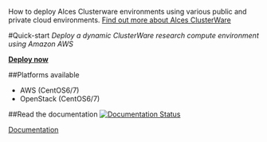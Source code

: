 How to deploy Alces Clusterware environments using various public and private cloud environments. [Find out more about Alces ClusterWare](https://github.com/alces-software/clusterware)

#Quick-start
*Deploy a dynamic ClusterWare research compute environment using Amazon AWS*

**[Deploy now](https://github.com/alces-software/flight-appliance-support/blob/master/how-to/deployment/aws/hpc/cfn-deploy-sge-spot-cluster.rst)**

##Platforms available
* AWS (CentOS6/7)
* OpenStack (CentOS6/7)

##Read the documentation
[![Documentation Status](https://readthedocs.org/projects/alces-flight-appliance-docs/badge/?version=latest)](http://alces-flight-appliance-docs.readthedocs.org/en/latest/?badge=latest)

[Documentation](http://alces-flight-appliance-docs.readthedocs.org/en/latest/index.html)
